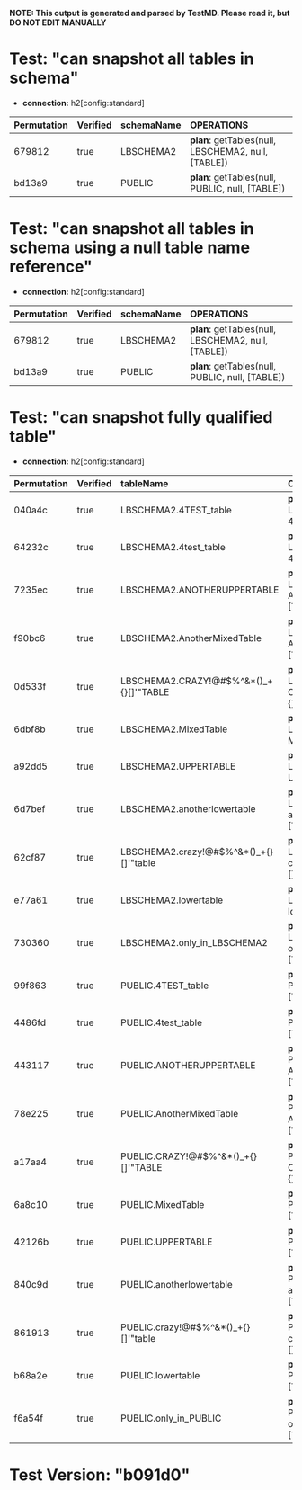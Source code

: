 **NOTE: This output is generated and parsed by TestMD. Please read it, but DO NOT EDIT MANUALLY**

# Test: "can snapshot all tables in schema" #

- **connection:** h2[config:standard]

| Permutation | Verified | schemaName | OPERATIONS
| :---------- | :------- | :--------- | :------
| 679812      | true     | LBSCHEMA2  | **plan**: getTables(null, LBSCHEMA2, null, [TABLE])
| bd13a9      | true     | PUBLIC     | **plan**: getTables(null, PUBLIC, null, [TABLE])

# Test: "can snapshot all tables in schema using a null table name reference" #

- **connection:** h2[config:standard]

| Permutation | Verified | schemaName | OPERATIONS
| :---------- | :------- | :--------- | :------
| 679812      | true     | LBSCHEMA2  | **plan**: getTables(null, LBSCHEMA2, null, [TABLE])
| bd13a9      | true     | PUBLIC     | **plan**: getTables(null, PUBLIC, null, [TABLE])

# Test: "can snapshot fully qualified table" #

- **connection:** h2[config:standard]

| Permutation | Verified | tableName                               | OPERATIONS
| :---------- | :------- | :-------------------------------------- | :------
| 040a4c      | true     | LBSCHEMA2.4TEST_table                   | **plan**: getTables(null, LBSCHEMA2, 4TEST\_table, [TABLE])
| 64232c      | true     | LBSCHEMA2.4test_table                   | **plan**: getTables(null, LBSCHEMA2, 4test\_table, [TABLE])
| 7235ec      | true     | LBSCHEMA2.ANOTHERUPPERTABLE             | **plan**: getTables(null, LBSCHEMA2, ANOTHERUPPERTABLE, [TABLE])
| f90bc6      | true     | LBSCHEMA2.AnotherMixedTable             | **plan**: getTables(null, LBSCHEMA2, AnotherMixedTable, [TABLE])
| 0d533f      | true     | LBSCHEMA2.CRAZY!@#\$%^&*()_+{}[]'"TABLE | **plan**: getTables(null, LBSCHEMA2, CRAZY!@#\\$\%^&*()\_+{}[]'"TABLE, [TABLE])
| 6dbf8b      | true     | LBSCHEMA2.MixedTable                    | **plan**: getTables(null, LBSCHEMA2, MixedTable, [TABLE])
| a92dd5      | true     | LBSCHEMA2.UPPERTABLE                    | **plan**: getTables(null, LBSCHEMA2, UPPERTABLE, [TABLE])
| 6d7bef      | true     | LBSCHEMA2.anotherlowertable             | **plan**: getTables(null, LBSCHEMA2, anotherlowertable, [TABLE])
| 62cf87      | true     | LBSCHEMA2.crazy!@#\$%^&*()_+{}[]'"table | **plan**: getTables(null, LBSCHEMA2, crazy!@#\\$\%^&*()\_+{}[]'"table, [TABLE])
| e77a61      | true     | LBSCHEMA2.lowertable                    | **plan**: getTables(null, LBSCHEMA2, lowertable, [TABLE])
| 730360      | true     | LBSCHEMA2.only_in_LBSCHEMA2             | **plan**: getTables(null, LBSCHEMA2, only\_in\_LBSCHEMA2, [TABLE])
| 99f863      | true     | PUBLIC.4TEST_table                      | **plan**: getTables(null, PUBLIC, 4TEST\_table, [TABLE])
| 4486fd      | true     | PUBLIC.4test_table                      | **plan**: getTables(null, PUBLIC, 4test\_table, [TABLE])
| 443117      | true     | PUBLIC.ANOTHERUPPERTABLE                | **plan**: getTables(null, PUBLIC, ANOTHERUPPERTABLE, [TABLE])
| 78e225      | true     | PUBLIC.AnotherMixedTable                | **plan**: getTables(null, PUBLIC, AnotherMixedTable, [TABLE])
| a17aa4      | true     | PUBLIC.CRAZY!@#\$%^&*()_+{}[]'"TABLE    | **plan**: getTables(null, PUBLIC, CRAZY!@#\\$\%^&*()\_+{}[]'"TABLE, [TABLE])
| 6a8c10      | true     | PUBLIC.MixedTable                       | **plan**: getTables(null, PUBLIC, MixedTable, [TABLE])
| 42126b      | true     | PUBLIC.UPPERTABLE                       | **plan**: getTables(null, PUBLIC, UPPERTABLE, [TABLE])
| 840c9d      | true     | PUBLIC.anotherlowertable                | **plan**: getTables(null, PUBLIC, anotherlowertable, [TABLE])
| 861913      | true     | PUBLIC.crazy!@#\$%^&*()_+{}[]'"table    | **plan**: getTables(null, PUBLIC, crazy!@#\\$\%^&*()\_+{}[]'"table, [TABLE])
| b68a2e      | true     | PUBLIC.lowertable                       | **plan**: getTables(null, PUBLIC, lowertable, [TABLE])
| f6a54f      | true     | PUBLIC.only_in_PUBLIC                   | **plan**: getTables(null, PUBLIC, only\_in\_PUBLIC, [TABLE])

# Test Version: "b091d0" #